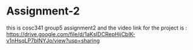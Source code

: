 # Assignment-2


this is cosc341 group5 assignment2 and the video link for the project is : 
https://drive.google.com/file/d/1aKsIDCRepHijCbIK-v1nHsqLP7bINYJo/view?usp=sharing
